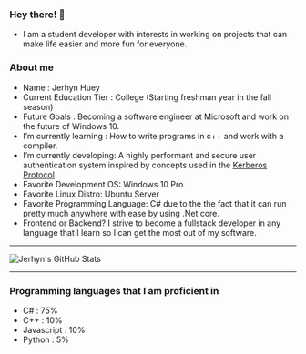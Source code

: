 ### Hey there! 👋

- I am a student developer with interests in working on projects that can make life easier and more fun for everyone.


### About me

- Name : Jerhyn Huey 
- Current Education Tier : College (Starting freshman year in the fall season)
- Future Goals : Becoming a software engineer at Microsoft and work on the future of Windows 10.
- I’m currently learning : How to write programs in c++ and work with a compiler.
- I’m currently developing: A highly performant and secure user authentication system inspired by concepts used in the [Kerberos Protocol](https://www.youtube.com/watch?v=qW361k3-BtU "More Info").
- Favorite Development OS: Windows 10 Pro
- Favorite Linux Distro: Ubuntu Server
- Favorite Programming Language: C# due to the the fact that it can run pretty much anywhere with ease by using .Net core. 
- Frontend or Backend? I strive to become a fullstack developer in any language that I learn so I can get the most out of my software.

- - - -

![Jerhyn's GitHub Stats](https://github-readme-stats.vercel.app/api?username=Jerhynh&show_icons=true&theme=outrun&count_private=true)

- - - -

### Programming languages that I am proficient in

- C# : 75%
- C++ : 10%
- Javascript : 10%
- Python : 5%
